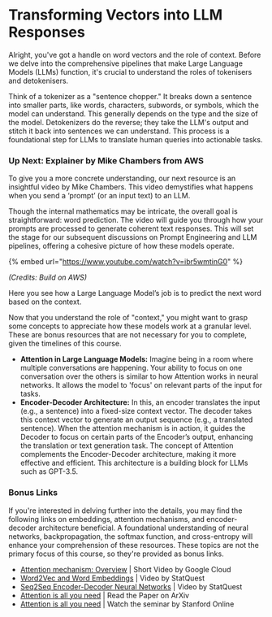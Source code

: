 # Transforming Vectors into LLM Responses

Alright, you've got a handle on word vectors and the role of context. Before we delve into the comprehensive pipelines that make Large Language Models (LLMs) function, it's crucial to understand the roles of tokenisers and detokenisers.

Think of a tokenizer as a "sentence chopper." It breaks down a sentence into smaller parts, like words, characters, subwords, or symbols, which the model can understand. This generally depends on the type and the size of the model. Detokenizers do the reverse; they take the LLM's output and stitch it back into sentences we can understand. This process is a foundational step for LLMs to translate human queries into actionable tasks.

### Up Next: Explainer by Mike Chambers from AWS

To give you a more concrete understanding, our next resource is an insightful video by Mike Chambers. This video demystifies what happens when you send a ‘prompt’ (or an input text) to an LLM.&#x20;

Though the internal mathematics may be intricate, the overall goal is straightforward: word prediction. The video will guide you through how your prompts are processed to generate coherent text responses. This will set the stage for our subsequent discussions on Prompt Engineering and LLM pipelines, offering a cohesive picture of how these models operate.

{% embed url="https://www.youtube.com/watch?v=ibr5wmtinG0" %}

_(Credits: Build on AWS)_

Here you see how a Large Language Model’s job is to predict the next word based on the context.&#x20;

Now that you understand the role of "context," you might want to grasp some concepts to appreciate how these models work at a granular level. These are bonus resources that are not necessary for you to complete, given the timelines of this course.&#x20;

* **Attention in Large Language Models:** Imagine being in a room where multiple conversations are happening. Your ability to focus on one conversation over the others is similar to how Attention works in neural networks. It allows the model to 'focus' on relevant parts of the input for tasks.&#x20;
* **Encoder-Decoder Architecture:** In this, an encoder translates the input (e.g., a sentence) into a fixed-size context vector. The decoder takes this context vector to generate an output sequence (e.g., a translated sentence). When the attention mechanism is in action,  it guides the Decoder to focus on certain parts of the Encoder’s output, enhancing the translation or text generation task. The concept of Attention complements the Encoder-Decoder architecture, making it more effective and efficient. This architecture is a building block for LLMs such as GPT-3.5.&#x20;

### Bonus Links

If you're interested in delving further into the details, you may find the following links on embeddings, attention mechanisms, and encoder-decoder architecture beneficial. A foundational understanding of neural networks, backpropagation, the softmax function, and cross-entropy will enhance your comprehension of these resources. These topics are not the primary focus of this course, so they're provided as bonus links.

* [Attention mechanism: Overview](https://youtu.be/fjJOgb-E41w?t=18) | Short Video by Google Cloud
* [Word2Vec and Word Embeddings](https://youtu.be/viZrOnJclY0) | Video by StatQuest
* [Seq2Seq Encoder-Decoder Neural Networks](https://youtu.be/L8HKweZIOmg) | Video by StatQuest
* [Attention is all you need](https://arxiv.org/abs/1706.03762) | Read the Paper on ArXiv
* [Attention is all you need](https://youtu.be/XfpMkf4rD6E?t=1211) | Watch the seminar by Stanford Online

